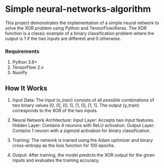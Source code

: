 # Simple neural-networks-algorithm
This project demonstrates the implementation of a simple neural network to solve the XOR problem using Python and TensorFlow/Keras. The XOR function is a classic example of a binary classification problem where the output is 1 if the two inputs are different and 0 otherwise.
### Requirements
1. Python 3.8+
2. TensorFlow 2.x
3. NumPy
## How It Works
1. Input Data:
The input (x_train) consists of all possible combinations of two binary values [0, 0], [0, 1], [1, 0], [1, 1].
The output (y_train) corresponds to the XOR of the two inputs.

2. Neural Network Architecture:
Input Layer: Accepts two input features.
Hidden Layer: Contains 4 neurons with ReLU activation.
Output Layer: Contains 1 neuron with a sigmoid activation for binary classification.

3. Training:
The network is trained using the Adam optimizer and binary cross-entropy as the loss function for 100 epochs.

4. Output:
After training, the model predicts the XOR output for the given inputs and evaluates the training accuracy.
